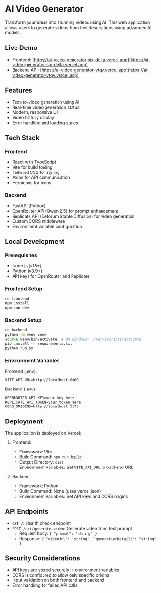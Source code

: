 # AI Video Generator

Transform your ideas into stunning videos using AI. This web application allows users to generate videos from text descriptions using advanced AI models.

## Live Demo

- Frontend: [https://ai-video-generator-six-delta.vercel.app](https://ai-video-generator-six-delta.vercel.app)
- Backend API: [https://ai-video-generator-vtqv.vercel.app](https://ai-video-generator-vtqv.vercel.app)

## Features

- Text-to-video generation using AI
- Real-time video generation status
- Modern, responsive UI
- Video history display
- Error handling and loading states

## Tech Stack

### Frontend
- React with TypeScript
- Vite for build tooling
- Tailwind CSS for styling
- Axios for API communication
- Heroicons for icons

### Backend
- FastAPI (Python)
- OpenRouter API (Qwen 2.5) for prompt enhancement
- Replicate API (Deforum Stable Diffusion) for video generation
- Custom CORS middleware
- Environment variable configuration

## Local Development

### Prerequisites
- Node.js (v18+)
- Python (v3.9+)
- API keys for OpenRouter and Replicate

### Frontend Setup
```bash
cd frontend
npm install
npm run dev
```

### Backend Setup
```bash
cd backend
python -m venv venv
source venv/bin/activate  # On Windows: .\venv\Scripts\activate
pip install -r requirements.txt
python run.py
```

### Environment Variables

Frontend (.env):
```
VITE_API_URL=http://localhost:8000
```

Backend (.env):
```
OPENROUTER_API_KEY=your_key_here
REPLICATE_API_TOKEN=your_token_here
CORS_ORIGINS=http://localhost:5173
```

## Deployment

The application is deployed on Vercel:

1. Frontend:
   - Framework: Vite
   - Build Command: `npm run build`
   - Output Directory: `dist`
   - Environment Variables: Set `VITE_API_URL` to backend URL

2. Backend:
   - Framework: Python
   - Build Command: None (uses vercel.json)
   - Environment Variables: Set API keys and CORS origins

## API Endpoints

- `GET /`: Health check endpoint
- `POST /api/generate-video`: Generate video from text prompt
  - Request body: `{ "prompt": "string" }`
  - Response: `{ "videoUrl": "string", "generationDetails": "string" }`

## Security Considerations

- API keys are stored securely in environment variables
- CORS is configured to allow only specific origins
- Input validation on both frontend and backend
- Error handling for failed API calls
